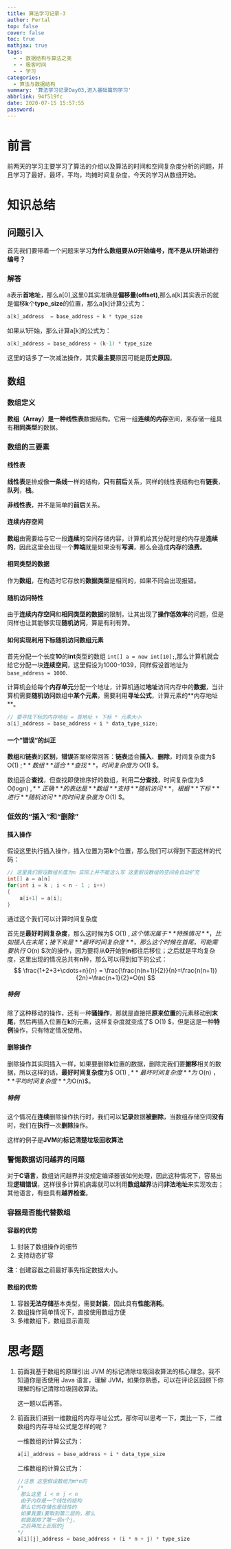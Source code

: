 ```yaml
---
title: 算法学习记录-3
author: Pertal
top: false
cover: false
toc: true
mathjax: true
tags:
  - - 数据结构与算法之美
  - - 极客时间
  - - 学习
categories:
  - 算法与数据结构
summary: '算法学习记录Day03,进入基础篇的学习'
abbrlink: 94f519fc
date: 2020-07-15 15:57:55
password:
---
```


# 前言

前两天的学习主要学习了算法的介绍以及算法的时间和空间复杂度分析的问题，并且学习了最好，最坏，平均，均摊时间复杂度，今天的学习从数组开始。

# 知识总结

## 问题引入

首先我们要带着一个问题来学习**为什么数组要从*0*开始编号，而不是从*1*开始进行编号？**

### 解答

a表示**首地址**，那么a[0],这里0其实准确是**偏移量(offset)**,那么a[k]其实表示的就是偏移**k**个**type_size**的位置，那么a[k]计算公式为：

```c
a[k]_address  = base_address + k * type_size	
```

如果从**1**开始，那么计算a[k]的公式为：

```c
a[k]_address = base_address + (k-1) * type_size
```

这里的话多了一次减法操作，其实**最主要**原因可能是**历史原因**。

## 数组

### 数组定义

**数组（Array）**是一种**线性表**数据结构。它用一组**连续的内存**空间，来存储一组具有**相同类型**的数据。

### 数组的三要素

#### 线性表

**线性表**是排成像**一条线**一样的结构，**只**有**前后**关系，同样的线性表结构也有**链表**，**队列**，**栈**。

**非线性表**，并不是简单的**前后**关系。

#### 连续内存空间

**数组**由需要给与它一段**连续**的空间存储内容，计算机给其分配时是的内存是**连续的**，因此这里会出现一个**弊端**就是如果没有**写满**，那么会造成**内存**的**浪费**。

#### 相同类型的数据

作为**数组**，在构造时它存放的**数据类型**是相同的，如果不同会出现报错。

#### 随机访问特性

由于**连续内存空间**和**相同类型的数据**的限制，让其出现了**操作低效率**的问题，但是同样也让其能够实现**随机访问**，算是有利有弊。

#### 如何实现利用下标随机访问数组元素

首先分配一个长度**10**的**int**类型的数组 `int[] a = new int[10];`,那么计算机就会给它分配一块**连续空间**，这里假设为1000-1039，同样假设首地址为`base_address = 1000`.

计算机会给每个**内存单元**分配一个地址，计算机通过**地址**访问内存中的**数据**，当计算机需要**随机访问**数组中**某个元素**，需要利用**寻址公式**，计算元素的**内存地址 **。

```c
// 要寻找下标的内存地址 = 首地址 + 下标 * 元素大小
a[i]_address = base_address + i * data_type_size;
```

#### 一个“错误“的纠正

**数组**和**链表**的**区别**，**错误**答案经常回答：**链表**适合**插入**、**删除**，时间复杂度为$ O(1) $;**数组**适合**查找**，时间复杂度为$ O(1) $。

数组适合**查找**，但查找即使排序好的数组，利用**二分查找**，时间复杂度为$ O(logn) $,**正确**的表达是**数组**支持**随机访问**，根据**下标**进行**随机访问**的时间复杂度为$ O(1) $。

### 低效的“插入”和“删除”

#### 插入操作

假设这里执行插入操作，插入位置为第**k**个位置，那么我们可以得到下面这样的代码：

```c
// 这里我们假设数组长度为n 实际上并不能这么写 这里假设数组的空间会自动扩充
int[] a = a[n]
for(int i = k ; i < n - 1 ; i++)  
{
	a[i+1] = a[i]; 
}

```

通过这个我们可以计算时间复杂度

首先是**最好时间复杂度**，那么这时候为$ O(1) $,这个情况属于**特殊情况**，比如插入在末尾；接下来是**最坏时间复杂度**，那么这个时候在首尾，可能需要执行$ O(n) $次的操作，因为要将从**0**开始到**n**都往后移位；之后就是平均复杂度，这里出现的情况总共有**n**种，那么可以得到如下的公式：
$$
\frac{1+2+3+\cdots+n}{n} = \frac{\frac{n(n+1)}{2}}{n}=\frac{n(n+1)}{2n}=\frac{n+1}{2}=O(n)
$$

##### 特例

除了这种移动的操作，还有一种**骚操作**，那就是直接把**原来位置**的元素移动到**末尾**，然后再插入位置在**k**的元素，这样复杂度就变成了$ O(1) $，但是这是一种**特例**操作，只有特定情况使用。

#### 删除操作

删除操作其实同插入一样，如果要删除**k**位置的数据，删除完我们要**搬移**相关的数据，所以这样的话，**最好时间复杂度**为$ O(1) $,**最坏时间复杂度**为$ O(n) $，**平均时间复杂度**为$O(n)$。

##### 特例

这个情况在**连续**删除操作执行时，我们可以**记录**数据**被删除**，当数组存储空间**没有**时，我们在**执行**一次**删除**操作。

这样的例子是**JVM**的**标记清楚垃圾回收算法**

### 警惕数据访问越界的问题

对于**C语言**，数组访问越界并没规定编译器该如何处理，因此这种情况下，容易出现**逻辑错误**，这样很多计算机病毒就可以利用**数组越界**访问**非法地址**来实现攻击；其他语言，有些具有**越界检查**。

### 容器是否能代替数组

#### 容器的优势

1. 封装了数组操作的细节
2. 支持动态扩容

**注**：创建容器之前最好事先指定数据大小。

#### 数组的优势

1. 容器**无法存储**基本类型，需要**封装**，因此具有**性能消耗**。
2. 数组操作简单情况下，直接使用数组方便
3. 多维数组下，数组显示直观

# 思考题

1. 前面我基于数组的原理引出 JVM 的标记清除垃圾回收算法的核心理念。我不知道你是否使用 Java 语言，理解 JVM，如果你熟悉，可以在评论区回顾下你理解的标记清除垃圾回收算法。

   这一题以后再答。

2. 前面我们讲到一维数组的内存寻址公式，那你可以思考一下，类比一下，二维数组的内存寻址公式是怎样的呢？

   一维数组的计算公式为：

   ```c
   a[i]_address = base_address + i * data_type_size
   ```

   二维数组的计算公式为：

   ```c
   //注意 这里假设数组为m*n的
   /*
   	那么这里 i < m j < n
   	由于内存是一个线性的结构
   	那么它的存储也是线性的
   	如果我要i要取到第二层的，那么
   	前面就排了第一层n个j，
   	之后再加上此层的j
   */
   a[i][j]_address = base_address + (i * n + j) * type_size
   ```

   